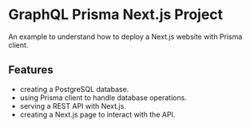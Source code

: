 # GraphQL Prisma Next.js Project

An example to understand how to deploy a Next.js website with Prisma client.

## Features

- creating a PostgreSQL database.
- using Prisma client to handle database operations.
- serving a REST API with Next.js.
- creating a Next.js page to interact with the API.
